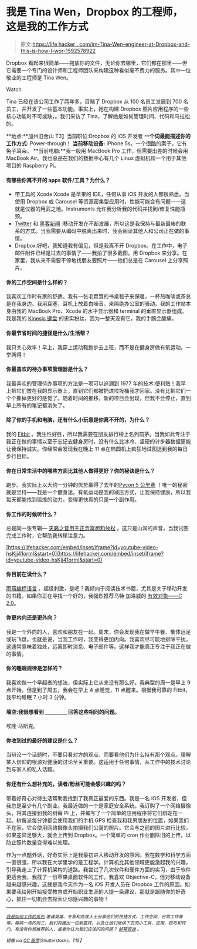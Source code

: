 # 我是 Tina Wen，Dropbox 的工程师，这是我的工作方式

> 原文:[https://life hacker . com/im-Tina-Wen-engineer-at-Dropbox-and-this-is-how-I-wor-1592578922](https://lifehacker.com/im-tina-wen-engineer-at-dropbox-and-this-is-how-i-wor-1592578922)

Dropbox 看起来很简单——拖放你的文件，无论你去哪里，它们都在那里——但它需要一个专门的设计师和工程师团队来构建这种看似毫不费力的服务。其中一位敬业的工程师是 Tina Wen。

Watch

Tina 已经在该公司工作了两年多，目睹了 Dropbox 从 100 名员工发展到 700 名员工，并开发了一些基本功能。事实上，她在构建 Dropbox 照片应用程序的一些核心功能时不可或缺，。我们采访了 Tina，了解她是如何管理时间、代码和马拉松的。

**地点:**加州旧金山
T3】当前职位:Dropbox 的 iOS 开发者
**一个词最能描述你的工作方式:** Power-through！
**当前移动设备:** iPhone 5s。一个很酷的案子。它有兔子耳朵。
**当前电脑:**我一般用 MacBook Pro 工作，但需要出差的时候会用 MacBook Air。我也总是在我们的数据中心有几个 Linux 虚拟机和一个用于其他项目的 Raspberry Pi。

#### 有哪些你离不开的 apps 软件/工具？为什么？

*   带工具的 Xcode:Xcode 是苹果的 IDE，任何从事 iOS 开发的人都很熟悉。当使用 Dropbox 或 Carousel 等资源密集型应用时，性能可能会有问题——这就是仪器的用武之地。Instruments 允许我分析我的代码并找到/修复性能瓶颈。
*   [Twitter](https://twitter.com/TinaWen4) 和 [黑客新闻](https://news.ycombinator.com/) :移动开发在不断发展，所以这是我保持与最新最棒的联系的方式。当我需要从编码中脱离出来时，我会阅读其他人和公司正在做的事情。
*   Dropbox:好吧，我知道我有偏见，但是我离不开 Dropbox。在工作中，电子邮件附件已经是过去的事情了——我拍了很多截图，用 Dropbox 来分享。在家里，我从来不需要不停地找朋友要照片——他们总是在 Carousel 上分享照片。

#### 你的工作空间是什么样的？

我喜欢工作时有家的舒适。我有一张毛茸茸的书桌毯子来保暖，一杯热咖啡或茶总是在我身边。我用耳塞，耳机上放着白噪音，来隔绝办公室的骚动。我的工作站本身由我的 MacBook Pro、Xcode 的水平显示器和 terminal 的垂直显示器组成。我是我的 [Kinesis 键盘](http://www.kinesis-ergo.com/) 的忠实粉丝，因为一整天没有它，我的手腕会酸痛。

#### 你最节省时间的捷径是什么/生活帮？

我只关心效率！早上，我穿上运动鞋跑步去上班，而不是在健身房做有氧运动。一举两得！

#### 你最喜欢的待办事项管理器是什么？

我最喜欢的管理待办事项的方法是一项可以追溯到 1977 年的技术:便利贴！我早上把它们放在我的显示器上，直到它们都被扔进垃圾桶我才回家。没有比把它们一个个撕掉更好的感觉了。随着时间的推移，新的项目会出现，但我不会停止，直到早上所有的笔记都消失了。

#### 除了你的手机和电脑，还有什么小玩意是你离不开的，为什么？

我的 [Fitbit](https://lifehacker.com/five-best-fitness-tracking-appliances-5907870) 。我生性好胜，所以我需要在朋友排行榜上名列前茅。当我如此专注于我正在做的事情以至于忘记去健身房时，没有什么比冰冷、坚硬的计步器数据更能让我保持诚实。你经常会发现我在晚上 11 点在椭圆机上疯狂地试图达到我的每日步行目标。

#### 你在日常生活中的哪些方面比其他人做得更好？你的秘诀是什么？

跑步。我实际上以大约一分钟的优势赢得了去年的[Pycon 5 公里赛](https://us.pycon.org/2013/5k/) ！唯一的秘密就是坚持——我是一个健身迷。有氧运动是我的减压方式，让我保持健康，所以我每天都能找到锻炼的动力。变得更快真的只是一个副作用。

#### 你工作的时候听什么？

总是同一张专辑— [天籁之音用于正念冥想和放松](https://www.youtube.com/watch?v=hsKjj41ormI) 。这只是山涧的声音，当我试图完成工作时，它帮助我转移注意力。

 [https://lifehacker.com/embed/inset/iframe?id=youtube-video-hsKjj41ormI&start=0](https://lifehacker.com/embed/inset/iframe?id=youtube-video-hsKjj41ormI&start=0) 

#### 你目前在读什么？

[雨燕编程语言](https://developer.apple.com/swift/) 。超级刺激，是吧？我倾向于阅读技术书籍，尤其是关于移动开发的书籍。如果你正在寻找一个好的，我强烈推荐马特·加洛威的 [有效对象——C 2.0](https://www.amazon.com/dp/0321917014?asc_campaign=InlineText&asc_refurl=https://lifehacker.com/im-tina-wen-engineer-at-dropbox-and-this-is-how-i-wor-1592578922&asc_source=&linkCode=ogi&psc=1&smid=ATVPDKIKX0DER&tag=kinjalifehackerlink-20&th=1)。

#### 你更内向还是更外向？

我是一个外向的人，喜欢和朋友在一起。周末，你会发现我在做早午餐、集体远足或玩飞盘。也就是说，当我工作时，我变得更加内向。我喜欢尽可能地排除干扰，这通常意味着独处，远离即时消息、电子邮件等。这样我才能真正专注于我正在做的事情。

#### 你的睡眠规律是怎样的？

我喜欢做一个早起者的想法，但实际上它从来没有那么好。我典型的周一是早上 9 点开始，但是到了周五，我会在早上 4 点睡觉，11 点醒来。根据我可靠的 Fitbit，我平均睡眠 7 小时 3 分钟。

#### 填空:我很想看到 _________ 回答这些相同的问题。

埃隆·马斯克。

#### 你收到过的最好的建议是什么？

当辩论一个话题时，不要只看对方的观点，而要看他们为什么持有那个观点。理解某人信仰的根源对健康的讨论至关重要。这适用于任何事情，从工作中的技术讨论到与家人的私人话题。

#### 你还有什么想补充的，读者/粉丝可能会感兴趣的吗？

带着好奇心对待生活帮助我找到了我真正最爱的东西。我是一名 iOS 开发者，但我总是至少有几个副业。我最近做的一个是家庭安全系统。我订购了一个网络摄像头，将其连接到我的树莓 Pi 上，并编写了一个简单的应用程序将它们绑定在一起。树莓派每分钟都会使用我们的手机 GPS 检查我和我男朋友的位置，如果我们不在家，它会使用网络摄像头拍摄我们公寓的照片。它会与之前的图片进行比较，如果差异足够大，就会上传到 Dropbox。一个简单的 cron 作业删除旧的上传，以防止照片数量变得难以处理。

作为一点题外话，好奇实际上是我最初进入移动开发的原因。我在数学和科学方面一直很强，所以我在大学里学的是工程学。计算机比其他领域更能激起我的兴趣，引导我走上了计算机架构的道路。我尝试了几次软件和硬件方面的实习，由于软件更适合我，我找了一份苹果桌面软件的工作。我喜欢 Objective-C，但对移动设备越来越感兴趣，这就是我今天作为一名 iOS 开发人员在 Dropbox 工作的原因。如果要我给刚开始接受教育或开始职业生涯的人提一条建议，那就是跟随你的好奇心，抓住一切机会去探索让你感兴趣的事物！

* * *

<small></small>*[<small>*我是如何工作的系列*</small>](http://lifehacker.com/how-i-work/) <small>*邀请英雄、专家和高效人士分享他们的快捷方式、工作空间、日常工作等等。每隔一周的周三，我们将推出一位新嘉宾，以及让他们继续下去的小工具、应用、技巧和窍门。有没有你想推荐的人，或者你认为我们应该问的问题？*</small> [<small>*邮箱安迪*</small>](mailto:andy@lifehacker.com) <small>*。*</small>*

*<small>*镜像 via*</small> [<small>*CC 股票*</small>](http://www.shutterstock.com/pic.mhtml?id=119807011&src=id)<small>*(Shutterstock)。*T15】</small>*